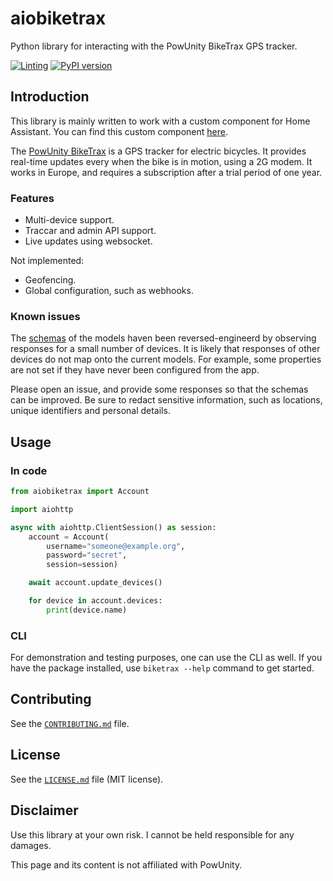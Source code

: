 # aiobiketrax
Python library for interacting with the PowUnity BikeTrax GPS tracker.

[![Linting](https://github.com/basilfx/aiobiketrax/actions/workflows/lint.yml/badge.svg)](https://github.com/basilfx/aiobiketrax/actions/workflows/lint.yml)
[![PyPI version](https://badge.fury.io/py/aiobiketrax.svg)](https://badge.fury.io/py/aiobiketrax)

## Introduction
This library is mainly written to work with a custom component for
Home Assistant. You can find this custom component
[here](https://github.com/basilfx/homeassistant-biketrax).

The [PowUnity BikeTrax](https://powunity.com/) is a GPS tracker for electric
bicycles. It provides real-time updates every when the bike is in motion, using
a 2G modem. It works in Europe, and requires a subscription after a trial
period of one year.

### Features
* Multi-device support.
* Traccar and admin API support.
* Live updates using websocket.

Not implemented:

* Geofencing.
* Global configuration, such as webhooks.

### Known issues
The [schemas](contrib/generator/schema.json) of the models haven been
reversed-engineerd by observing responses for a small number of devices. It is
likely that responses of other devices do not map onto the current models. For
example, some properties are not set if they have never been configured from
the app.

Please open an issue, and provide some responses so that the schemas can be
improved. Be sure to redact sensitive information, such as locations, unique
identifiers and personal details.

## Usage

### In code
```python
from aiobiketrax import Account

import aiohttp

async with aiohttp.ClientSession() as session:
    account = Account(
        username="someone@example.org",
        password="secret",
        session=session)

    await account.update_devices()

    for device in account.devices:
        print(device.name)
```

### CLI
For demonstration and testing purposes, one can use the CLI as well. If you
have the package installed, use `biketrax --help` command to get started.

## Contributing
See the [`CONTRIBUTING.md`](CONTRIBUTING.md) file.

## License
See the [`LICENSE.md`](LICENSE.md) file (MIT license).

## Disclaimer
Use this library at your own risk. I cannot be held responsible for any
damages.

This page and its content is not affiliated with PowUnity.